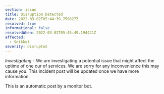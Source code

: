 ```yaml
---
section: issue
title: Disruption Detected
date: 2022-03-02T05:44:39.759827Z
resolved: true
informational: false
resolvedWhen: 2022-03-02T05:45:49.194421Z
affected:
  - Snikket
severity: disrupted
---
```

*Investigating* - We are investigating a potential issue that might affect the uptime of one our of services. We are sorry for any inconvenience this may cause you. This incident post will be updated once we have more information.

This is an automatic post by a monitor bot.
        